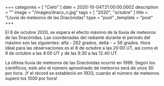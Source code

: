 +++
categories = [ "Cielo" ]
date = 2020-10-04T21:00:00.000Z
description = ""
image = "/images/draco_n.jpg"
tags = [ "2020", "octubre" ]
title = "Lluvia de meteoros de las Dracónidas"
type = "post"
_template = "post"
+++

El 8 de octubre 2020, se espera el efecto máximo de la lluvia de meteoros de las Dracónidas. Las coordenadas del radiante durante el periodo del máximo son las siguientes: alfa - 262 grados, delta - + 56 grados. Hora ideal para las observaciones es el 8 de octubre a las 20:00 UT, así como el 9 de octubre a las 4:00 UT y de las 9.30 a las 12.40 UT.  
  
La última lluvia de meteoros de las Dracónidas ocurrió en 1999. Según los científicos, este año el número aproximado de meteoros será de unos 30 por hora. ¡Y el récord se estableció en 1933, cuando el número de meteoros superó los 1000 por hora!
